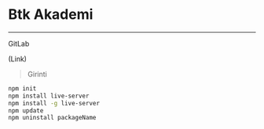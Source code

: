 # Btk Akademi
---
GitLab

(Link)
> Girinti
> 

```sh
npm init
npm install live-server 
npm install -g live-server 
npm update
npm uninstall packageName
```
